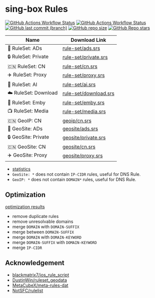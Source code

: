 # sing-box Rules

[![GitHub Actions Workflow Status](https://img.shields.io/github/actions/workflow/status/liblaf/sing-box-rules/ci.yaml)](https://github.com/liblaf/sing-box-rules/actions/workflows/ci.yaml)
[![GitHub Actions Workflow Status](https://img.shields.io/github/actions/workflow/status/liblaf/sing-box-rules/docs.yaml?label=docs)](https://liblaf.github.io/sing-box-rules/)
[![GitHub last commit (branch)](https://img.shields.io/github/last-commit/liblaf/sing-box-rules/sing?label=update)](https://github.com/liblaf/sing-box-rules/tree/sing)
[![GitHub repo size](https://img.shields.io/github/repo-size/liblaf/sing-box-rules)](https://github.com/liblaf/sing-box-rules)
[![GitHub Repo stars](https://img.shields.io/github/stars/liblaf/sing-box-rules)](https://github.com/liblaf/sing-box-rules)

| Name                 | Download Link                                                                                    |
| -------------------- | ------------------------------------------------------------------------------------------------ |
| 🛑 RuleSet: ADs      | [rule-set/ads.srs](https://github.com/liblaf/sing-box-rules/raw/sing/rule-set/ads.srs)           |
| 🔒 RuleSet: Private  | [rule-set/private.srs](https://github.com/liblaf/sing-box-rules/raw/sing/rule-set/private.srs)   |
| 🇨🇳 RuleSet: CN       | [rule-set/cn.srs](https://github.com/liblaf/sing-box-rules/raw/sing/rule-set/cn.srs)             |
| ✈️ RuleSet: Proxy    | [rule-set/proxy.srs](https://github.com/liblaf/sing-box-rules/raw/sing/rule-set/proxy.srs)       |
| 🤖 RuleSet: AI       | [rule-set/ai.srs](https://github.com/liblaf/sing-box-rules/raw/sing/rule-set/ai.srs)             |
| ☁️ RuleSet: Download | [rule-set/download.srs](https://github.com/liblaf/sing-box-rules/raw/sing/rule-set/download.srs) |
| 🍟 RuleSet: Emby     | [rule-set/emby.srs](https://github.com/liblaf/sing-box-rules/raw/sing/rule-set/emby.srs)         |
| 📺 RuleSet: Media    | [rule-set/media.srs](https://github.com/liblaf/sing-box-rules/raw/sing/rule-set/media.srs)       |
| 🇨🇳 GeoIP: CN         | [geoip/cn.srs](https://github.com/liblaf/sing-box-rules/raw/sing/geoip/cn.srs)                   |
| 🛑 GeoSite: ADs      | [geosite/ads.srs](https://github.com/liblaf/sing-box-rules/raw/sing/geosite/ads.srs)             |
| 🔒 GeoSite: Private  | [geosite/private.srs](https://github.com/liblaf/sing-box-rules/raw/sing/geosite/private.srs)     |
| 🇨🇳 GeoSite: CN       | [geosite/cn.srs](https://github.com/liblaf/sing-box-rules/raw/sing/geosite/cn.srs)               |
| ✈️ GeoSite: Proxy    | [geosite/proxy.srs](https://github.com/liblaf/sing-box-rules/raw/sing/geosite/proxy.srs)         |

-   [statistics](https://liblaf.github.io/sing-box-rules/stats/)
-   `GeoSite: *` does not contain `IP-CIDR` rules, useful for DNS Rule.
-   `GeoIP: *` does not contain `DOMAIN*` rules, useful for DNS Rule.

## Optimization

[optimization results](https://liblaf.github.io/sing-box-rules/stats/)

-   remove duplicate rules
-   remove unresolvable domains
-   merge `DOMAIN` with `DOMAIN-SUFFIX`
-   merge between `DOMAIN-SUFFIX`
-   merge `DOMAIN` with `DOMAIN-KEYWORD`
-   merge `DOMAIN-SUFFIX` with `DOMAIN-KEYWORD`
-   merge `IP-CIDR`

## Acknowledgement

-   [blackmatrix7/ios_rule_script](https://github.com/blackmatrix7/ios_rule_script)
-   [DustinWin/ruleset_geodata](https://github.com/DustinWin/ruleset_geodata)
-   [MetaCubeX/meta-rules-dat](https://github.com/MetaCubeX/meta-rules-dat)
-   [NotSFC/rulelist](https://github.com/NotSFC/rulelist)
